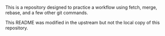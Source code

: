 This is a repository designed to practice a workflow using 
fetch, merge, rebase, and a few other git commands.

This README was modified in the upstream but not the local copy of this repository.
